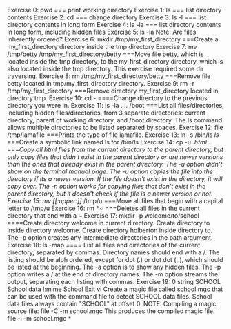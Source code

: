 Exercise 0: pwd === print working directory
Exercise 1: ls === list directory contents
Exercise 2: cd === change directory
Exercise 3: ls -l === list directory contents in long form
Exercise 4: ls -la === list directory contents in long form, including hidden files
Exercise 5: ls -la Note: Are files inherently ordered?
Exercise 6: mkdir /tmp/my_first_directory ===Create a my_first_directory directory inside the tmp directory
Exercise 7: mv /tmp/betty /tmp/my_first_directory/betty ===Move file betty, which is located inside the tmp directory, to the my_first_directory directory, which is also located inside the tmp directory. This exercise required some dir traversing.
Exercise 8: rm /tmp/my_first_directory/betty ===Remove file betty located in tmp/my_first_directory directory.
Exercise 9: rm -r /tmp/my_first_directory ===Remove directory my_first_directory located in directory tmp.
Exercise 10: cd - ====Change directory to the previous directory you were in.
Exercise 11: ls -la . .. /boot ===List all files/directories, including hidden files/directories, from 3 separate directories: current directory, parent of working directory, and /boot directory. The ls command allows multiple directories to be listed separated by spaces.
Exercise 12: file /tmp/iamafile  ===Prints the type of file iamafile.
Exercise 13: ln -s /bin/ls _ls_  ===Create a symbolic link named ls for /bin/ls
Exercise 14: cp -u *.html .. ===Copy all html files from the current directory to the parent directory, but only copy files that didn't exist in the parent directory or are newer versions than the ones that already exist in the parent directory. The -u option didn't show on the terminal manual page. The -u option copies the file into the directory if its a newer version. If the file doesn't exist in the directory, it will copy over. The -n option works for copying files that don't exist in the parent directory, but it doesn't check if the file is a newer version or not.
Exercise 15: mv [[:upper:]]* /tmp/u ===Move all files that begin with a capital letter to /tmp/u
Exercise 16: rm *~ ===Deletes all files in the current directory that end with a ~
Exercise 17: mkdir -p welcome/to/school ====Create directory welcome in current directory. Create directory to inside directory welcome. Create directory holberton inside directory to. The -p option creates any intermediate directories in the path argument.
Exercise 18: ls -map ==== List all files and directories of the current directory, separated by commas. Directory names should end with a /. The listing should be alph ordered, except for dot (.) or dot dot (..), which should be listed at the beginning. The -a option is to show any hidden files. The -p option writes a / at the end of directory names. The -m option streams the output, separating each listing with commas.
Exercise 19: 0 string SCHOOL School data
 !:mime School
Exit vi Create a magic file called school.mgc that can be used with the command file to detect SCHOOL data files. School data files always contain "SCHOOL" at offset 0.
NOTE: Compiling a magic source file:  file -C -m school.mgc This produces the compiled magic file.  file -i -m school.mgc *

